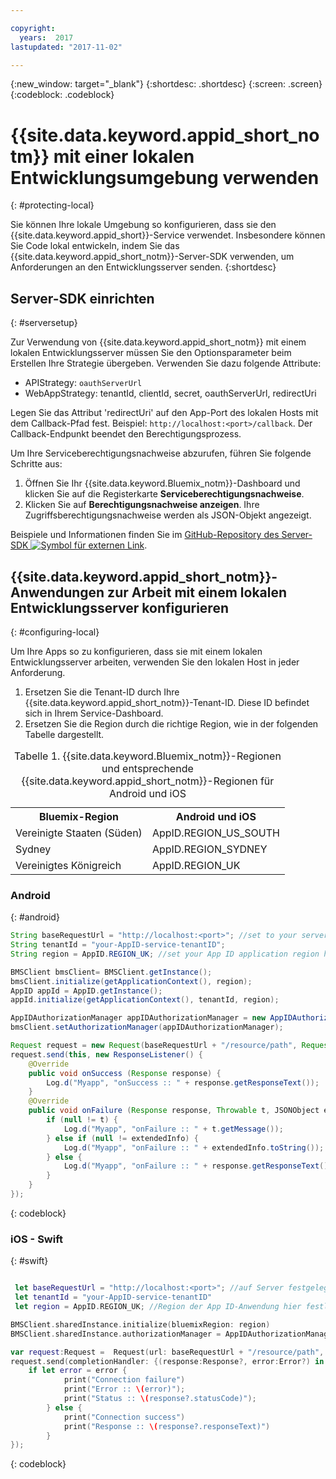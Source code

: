 ```yaml
---

copyright:
  years:  2017
lastupdated: "2017-11-02"

---
```

{:new_window: target="_blank"}
{:shortdesc: .shortdesc}
{:screen: .screen}
{:codeblock: .codeblock}



# {{site.data.keyword.appid_short_notm}} mit einer lokalen Entwicklungsumgebung verwenden
{: #protecting-local}

Sie können Ihre lokale Umgebung so konfigurieren, dass sie den {{site.data.keyword.appid_short}}-Service verwendet. Insbesondere können Sie Code lokal entwickeln, indem Sie das {{site.data.keyword.appid_short_notm}}-Server-SDK verwenden, um Anforderungen an den Entwicklungsserver senden.
{:shortdesc}


## Server-SDK einrichten
{: #serversetup}

Zur Verwendung von {{site.data.keyword.appid_short_notm}} mit einem lokalen Entwicklungsserver müssen Sie den Optionsparameter beim Erstellen Ihre Strategie übergeben. Verwenden Sie dazu folgende Attribute:

* APIStrategy: `oauthServerUrl`
* WebAppStrategy: tenantId, clientId, secret, oauthServerUrl, redirectUri

Legen Sie das Attribut 'redirectUri' auf den App-Port des lokalen Hosts mit dem Callback-Pfad fest. Beispiel: `http://localhost:<port>/callback`. Der Callback-Endpunkt beendet den Berechtigungsprozess.

Um Ihre Serviceberechtigungsnachweise abzurufen, führen Sie folgende Schritte aus:

1. Öffnen Sie Ihr {{site.data.keyword.Bluemix_notm}}-Dashboard und klicken Sie auf die Registerkarte **Serviceberechtigungsnachweise**.
2. Klicken Sie auf **Berechtigungsnachweise anzeigen**. Ihre Zugriffsberechtigungsnachweise werden als JSON-Objekt angezeigt.

Beispiele und Informationen finden Sie im <a href="https://github.com/ibm-cloud-security/appid-serversdk-nodejs" target="_blank">GitHub-Repository des Server-SDK <img src="../../icons/launch-glyph.svg" alt="Symbol für externen Link"></a>.


## {{site.data.keyword.appid_short_notm}}-Anwendungen zur Arbeit mit einem lokalen Entwicklungsserver konfigurieren
{: #configuring-local}

Um Ihre Apps so zu konfigurieren, dass sie mit einem lokalen Entwicklungsserver arbeiten, verwenden Sie den lokalen Host in jeder Anforderung.

1. Ersetzen Sie die Tenant-ID durch Ihre {{site.data.keyword.appid_short_notm}}-Tenant-ID. Diese ID befindet sich in Ihrem Service-Dashboard.
2. Ersetzen Sie die Region durch die richtige Region, wie in der folgenden Tabelle dargestellt.

<table> <caption> Tabelle 1. {{site.data.keyword.Bluemix_notm}}-Regionen und entsprechende {{site.data.keyword.appid_short_notm}}-Regionen für Android und iOS </caption>
<tr>
  <th> Bluemix-Region </th>
  <th> Android und iOS </th>
</tr>
<tr>
  <td> Vereinigte Staaten (Süden) </td>
  <td> AppID.REGION_US_SOUTH </td>
</tr>
<tr>
  <td> Sydney </td>
  <td> AppID.REGION_SYDNEY </td>
</tr>
<tr>
  <td> Vereinigtes Königreich </td>
  <td> AppID.REGION_UK </td>
</tr>
</table>



### Android
{: #android}
```java
String baseRequestUrl = "http://localhost:<port>"; //set to your server running port
String tenantId = "your-AppID-service-tenantID";
String region = AppID.REGION_UK; //set your App ID application region here. Aktuell mögliche Werte sind AppID.REGION_US_SOUTH, AppID.REGION_SYDNEY oder AppID.REGION_UK.

BMSClient bmsClient= BMSClient.getInstance();
bmsClient.initialize(getApplicationContext(), region);
AppID appId = AppID.getInstance();
appId.initialize(getApplicationContext(), tenantId, region);

AppIDAuthorizationManager appIDAuthorizationManager = new AppIDAuthorizationManager(appId);
bmsClient.setAuthorizationManager(appIDAuthorizationManager);

Request request = new Request(baseRequestUrl + "/resource/path", Request.GET);
request.send(this, new ResponseListener() {
    @Override
	public void onSuccess (Response response) {
        Log.d("Myapp", "onSuccess :: " + response.getResponseText());
	}
    @Override
	public void onFailure (Response response, Throwable t, JSONObject extendedInfo) {
        if (null != t) {
            Log.d("Myapp", "onFailure :: " + t.getMessage());
		} else if (null != extendedInfo) {
            Log.d("Myapp", "onFailure :: " + extendedInfo.toString());
		} else {
            Log.d("Myapp", "onFailure :: " + response.getResponseText());
		}
    }
});
```
{: codeblock}

### iOS - Swift
{: #swift}
```swift

 let baseRequestUrl = "http://localhost:<port>"; //auf Server festgelegt, der den Port ausführt
 let tenantId = "your-AppID-service-tenantID"
 let region = AppID.REGION_UK; //Region der App ID-Anwendung hier festlegen. Aktuell mögliche Werte sind AppID.REGION_US_SOUTH, AppID.REGION_SYDNEY oder AppID.REGION_UK.

BMSClient.sharedInstance.initialize(bluemixRegion: region)
BMSClient.sharedInstance.authorizationManager = AppIDAuthorizationManager(appid:AppID.sharedInstance)

var request:Request =  Request(url: baseRequestUrl + "/resource/path", method: HttpMethod.GET)
request.send(completionHandler: {(response:Response?, error:Error?) in
    if let error = error {
            print("Connection failure")
     		print("Error :: \(error)");
     		print("Status :: \(response?.statusCode)");
    	} else {
            print("Connection success")
            print("Response :: \(response?.responseText)")
        }
});
```
{: codeblock}
